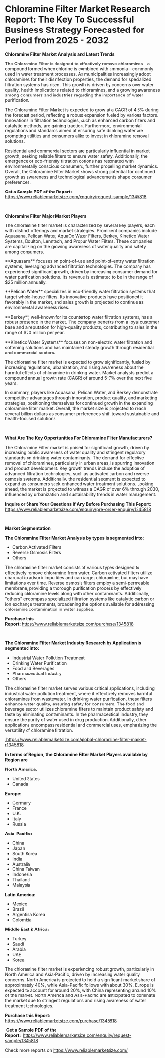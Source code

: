 <p><h1>Chloramine Filter Market Research Report: The Key To Successful Business Strategy Forecasted for Period from 2025 - 2032</h1></p><p><strong>Chloramine Filter Market Analysis and Latest Trends</strong></p>
<p><p>The Chloramine Filter is designed to effectively remove chloramines—a compound formed when chlorine is combined with ammonia—commonly used in water treatment processes. As municipalities increasingly adopt chloramines for their disinfection properties, the demand for specialized filtration systems has risen. This growth is driven by concerns over water quality, health implications related to chloramines, and a growing awareness among consumers and industries regarding the importance of water purification.</p><p>The Chloramine Filter Market is expected to grow at a CAGR of 4.6% during the forecast period, reflecting a robust expansion fueled by various factors. Innovations in filtration technologies, such as enhanced carbon filters and catalytic methods, are gaining traction. Furthermore, environmental regulations and standards aimed at ensuring safe drinking water are prompting utilities and consumers alike to invest in chloramine removal solutions. </p><p>Residential and commercial sectors are particularly influential in market growth, seeking reliable filters to ensure water safety. Additionally, the emergence of eco-friendly filtration options has resonated with environmentally conscious consumers, further propelling market dynamics. Overall, the Chloramine Filter Market shows strong potential for continued growth as awareness and technological advancements shape consumer preferences.</p></p>
<p><strong>Get a Sample PDF of the Report:&nbsp;</strong> <a href="https://www.reliablemarketsize.com/enquiry/request-sample/1345818?utm_campaign=2297&utm_medium=2&utm_source=Github&utm_content=ia&utm_term=17022025&utm_id=chloramine-filter">https://www.reliablemarketsize.com/enquiry/request-sample/1345818</a></p>
<p>&nbsp;</p>
<p><strong>Chloramine Filter Major Market Players</strong></p>
<p><p>The chloramine filter market is characterized by several key players, each with distinct offerings and market strategies. Prominent companies include Aquasana, Pelican Water, AquaOx Water Filters, Berkey, Kinetico Water Systems, Doulton, Lenntech, and Propur Water Filters. These companies are capitalizing on the growing awareness of water quality and safety among consumers.</p><p>**Aquasana** focuses on point-of-use and point-of-entry water filtration systems, leveraging advanced filtration technologies. The company has experienced significant growth, driven by increasing consumer demand for water purification solutions. Its revenue is estimated to be in the range of $25 million annually.</p><p>**Pelican Water** specializes in eco-friendly water filtration systems that target whole-house filters. Its innovative products have positioned it favorably in the market, and sales growth is projected to continue as environmental awareness rises.</p><p>**Berkey**, well-known for its countertop water filtration systems, has a robust presence in the market. The company benefits from a loyal customer base and a reputation for high-quality products, contributing to sales in the range of $20 million per year.</p><p>**Kinetico Water Systems** focuses on non-electric water filtration and softening solutions and has maintained steady growth through residential and commercial sectors. </p><p>The chloramine filter market is expected to grow significantly, fueled by increasing regulations, urbanization, and rising awareness about the harmful effects of chloramine in drinking water. Market analysts predict a compound annual growth rate (CAGR) of around 5-7% over the next five years.</p><p>In summary, players like Aquasana, Pelican Water, and Berkey demonstrate competitive advantages through innovation, product quality, and marketing strategies, positioning themselves for continued growth in the expanding chloramine filter market. Overall, the market size is projected to reach several billion dollars as consumer preferences shift toward sustainable and health-focused solutions.</p></p>
<p>&nbsp;</p>
<p><strong>What Are The Key Opportunities For Chloramine Filter Manufacturers?</strong></p>
<p><p>The Chloramine Filter market is poised for significant growth, driven by increasing public awareness of water quality and stringent regulatory standards on drinking water contaminants. The demand for effective removal of chloramines, particularly in urban areas, is spurring innovation and product development. Key growth trends include the adoption of advanced filtration technologies, such as activated carbon and reverse osmosis systems. Additionally, the residential segment is expected to expand as consumers seek enhanced water treatment solutions. Looking ahead, the market is projected to witness a CAGR of over 6% through 2030, influenced by urbanization and sustainability trends in water management.</p></p>
<p><strong>Inquire or Share Your Questions If Any Before Purchasing This Report:</strong> <a href="https://www.reliablemarketsize.com/enquiry/pre-order-enquiry/1345818?utm_campaign=2297&utm_medium=2&utm_source=Github&utm_content=ia&utm_term=17022025&utm_id=chloramine-filter">https://www.reliablemarketsize.com/enquiry/pre-order-enquiry/1345818</a></p>
<p>&nbsp;</p>
<p><strong>Market Segmentation</strong></p>
<p><strong>The Chloramine Filter Market Analysis by types is segmented into:</strong></p>
<p><ul><li>Carbon Activated Filters</li><li>Reverse Osmosis Filters</li><li>Others</li></ul></p>
<p><p>The chloramine filter market consists of various types designed to effectively remove chloramine from water. Carbon activated filters utilize charcoal to adsorb impurities and can target chloramine, but may have limitations over time. Reverse osmosis filters employ a semi-permeable membrane, providing a thorough purification process by effectively reducing chloramine levels along with other contaminants. Additionally, "others" encompass specialized filtration systems like catalytic carbon or ion exchange treatments, broadening the options available for addressing chloramine contamination in water supplies.</p></p>
<p><strong>Purchase this Report:&nbsp;</strong><a href="https://www.reliablemarketsize.com/purchase/1345818?utm_campaign=2297&utm_medium=2&utm_source=Github&utm_content=ia&utm_term=17022025&utm_id=chloramine-filter">https://www.reliablemarketsize.com/purchase/1345818</a></p>
<p>&nbsp;</p>
<p><strong>The Chloramine Filter Market Industry Research by Application is segmented into:</strong></p>
<p><ul><li>Industrial Water Pollution Treatment</li><li>Drinking Water Purification</li><li>Food and Beverages</li><li>Pharmaceutical Industry</li><li>Others</li></ul></p>
<p><p>The chloramine filter market serves various critical applications, including industrial water pollution treatment, where it effectively removes harmful chloramines from wastewater. In drinking water purification, these filters enhance water quality, ensuring safety for consumers. The food and beverage sector utilizes chloramine filters to maintain product safety and taste by eliminating contaminants. In the pharmaceutical industry, they ensure the purity of water used in drug production. Additionally, other applications encompass residential and commercial uses, emphasizing the versatility of chloramine filtration.</p></p>
<p><a href="https://www.reliablemarketsize.com/global-chloramine-filter-market-r1345818?utm_campaign=2297&utm_medium=2&utm_source=Github&utm_content=ia&utm_term=17022025&utm_id=chloramine-filter">&nbsp;https://www.reliablemarketsize.com/global-chloramine-filter-market-r1345818</a></p>
<p><strong>In terms of Region, the Chloramine Filter Market Players available by Region are:</strong></p>
<p>
    <p> <strong> North America: </strong>
        <ul>
            <li>United States</li>
            <li>Canada</li>
        </ul>
        </p> 
    <p> <strong> Europe: </strong>
        <ul>
            <li>Germany</li>
            <li>France</li>
            <li>U.K.</li>
            <li>Italy</li>
            <li>Russia</li>
        </ul>
        </p> 
    <p> <strong> Asia-Pacific: </strong>
        <ul>
            <li>China</li>
            <li>Japan</li>
            <li>South Korea</li>
            <li>India</li>
            <li>Australia</li>
            <li>China Taiwan</li>
            <li>Indonesia</li>
            <li>Thailand</li>
            <li>Malaysia</li>
        </ul>
        </p> 
    <p> <strong> Latin America: </strong>
        <ul>
            <li>Mexico</li>
            <li>Brazil</li>
            <li>Argentina Korea</li>
            <li>Colombia</li>
        </ul>
        </p> 
    <p> <strong> Middle East & Africa: </strong>
        <ul>
            <li>Turkey</li>
            <li>Saudi</li>
            <li>Arabia</li>
            <li>UAE</li>
            <li>Korea</li>
        </ul>
    </p>
    </p>
<p><p>The chloramine filter market is experiencing robust growth, particularly in North America and Asia-Pacific, driven by increasing water quality concerns. North America is projected to hold a significant market share of approximately 40%, while Asia-Pacific follows with about 30%. Europe is expected to account for around 20%, with China representing around 10% of the market. North America and Asia-Pacific are anticipated to dominate the market due to stringent regulations and rising awareness of water treatment technologies.</p></p>
<p><strong>Purchase this Report: </strong><a href="https://www.reliablemarketsize.com/purchase/1345818?utm_campaign=2297&utm_medium=2&utm_source=Github&utm_content=ia&utm_term=17022025&utm_id=chloramine-filter">https://www.reliablemarketsize.com/purchase/1345818</a></p>
<p>&nbsp;<strong>Get a Sample PDF of the Report:&nbsp;&nbsp;</strong><a href="https://www.reliablemarketsize.com/enquiry/request-sample/1345818?utm_campaign=2297&utm_medium=2&utm_source=Github&utm_content=ia&utm_term=17022025&utm_id=chloramine-filter">https://www.reliablemarketsize.com/enquiry/request-sample/1345818</a></p>
<p><strong></strong></p>
<p>Check more reports on <a href="https://www.reliablemarketsize.com/?utm_campaign=2297&utm_medium=2&utm_source=Github&utm_content=ia&utm_term=17022025&utm_id=chloramine-filter">https://www.reliablemarketsize.com/</a></p>